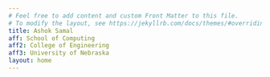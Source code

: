 ```yaml
---
# Feel free to add content and custom Front Matter to this file.
# To modify the layout, see https://jekyllrb.com/docs/themes/#overriding-theme-defaults
title: Ashok Samal
aff: School of Computing
aff2: College of Engineering
aff3: University of Nebraska
layout: home
---
```

